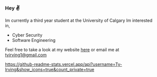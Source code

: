 ### Hey ✌️
Im currently a third year student at the University of Calgary
Im interested in,
- Cyber Security 
- Software Engineering

Feel free to take a look at my website [here](https://ty-irving.com) or email me at tyirving1@gmail.com

https://github-readme-stats.vercel.app/api?username=Ty-Irving&show_icons=true&count_private=true
